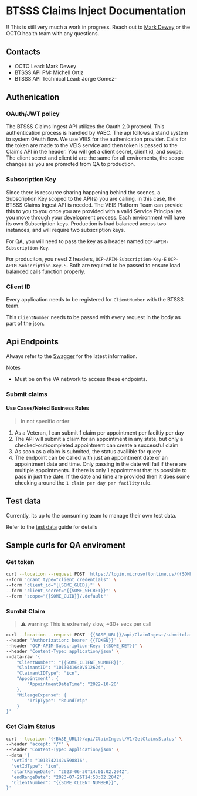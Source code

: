 # BTSSS Claims Inject Documentation

‼ This is still very much a work in progress. Reach out to [Mark Dewey](https://dsva.slack.com/team/U03Q3UP7RPS) or the OCTO health team with any questions. 

## Contacts

- OCTO Lead: Mark Dewey
- BTSSS API PM: Michell Ortiz
- BTSSS API Technical Lead: Jorge Gomez-

## Authenication

### OAuth/JWT policy

The BTSSS Claims Ingest API utilizes the Oauth 2.0 protocol. This authentication process is handled by VAEC. The api follows a stand system to system 0Auth flow. We use VEIS for the authenication provider. Calls for the token are made to the VEIS service and then token is passed to the Claims API in the header. You will get a client secret, client id, and scope. The client secret and client id are the same for all enviroments, the scope changes as you are promoted from QA to production.  

### Subscription Key

Since there is resource sharing happening behind the scenes, a Subscription Key scoped to the API(s) you are calling, in this case, the BTSSS Claims Ingest API is needed.  The VEIS Platform Team can provide this to you to you once you are provided with a valid Service Principal as you move through your development process.  Each environment will have its own Subscription keys.  Production is load balanced across two instances, and will require two subscription keys.

For QA, you will need to pass the key as a header named `OCP-APIM-Subscription-Key`. 

For produciton, you need 2 headers, `OCP-APIM-Subscription-Key-E` `OCP-APIM-Subscription-Key-S`.  Both are required to be passed to ensure load balanced calls function properly.

### Client ID

Every application needs to be registered for  `ClientNumber` with the BTSSS team. 

This `ClientNumber` needs to be passed with every request in the body as part of the json. 

## Api Endpoints 

Always refer to the [Swagger](https://claimingestsvc-ppd-btsss-east.nprod.vaec.va.gov/swagger/index.html) for the latest information. 

Notes
- Must be on the VA network to access these endpoints. 

### Submit claims 

#### Use Cases/Noted Business Rules

> In not specific order

1. As a Veteran, I can submit 1 claim per appointment per faciltiy per day
1. The API will submit a claim for an appointment in any state, but only a checked-out/completed appointment can create a successful claim
1. As soon as a claim is submited, the status availible for query
1. The endpoint can be called with just an appointment date or an appointment date and time. Only passing in the date will fail if there are multiple appointments. If there is only 1 appointment that its possible to pass in just the date. If the date and time are provided then it does some checking around the `1 claim per day per facility` rule. 

## Test data

Currently, its up to the consuming team to manage their own test data. 

Refer to the [test data](./test.data.md) guide for details

## Sample curls for QA enviroment 

### Get token

```bash
curl --location --request POST 'https://login.microsoftonline.us/{{SOME_GUID}}/oauth2/v2.0/token' \
--form 'grant_type="client_credentials"' \
--form 'client_id="{{SOME_GUID}}"' \
--form 'client_secret="{{SOME_SECRET}}"' \
--form 'scope="{{SOME_GUID}}/.default"'
```


### Sumbit Claim

> ⚠ warning: This is extremely slow, ~30+ secs per call
```bash
curl --location --request POST '{{BASE_URL}}/api/ClaimIngest/submitclaim' \
--header 'Authorization: bearer {{TOKEN}}' \
--header 'OCP-APIM-Subscription-Key: {{SOME_KEY}}' \
--header 'Content-Type: application/json' \
--data-raw '{
    "ClientNumber": "{{SOME_CLIENT_NUMBER}}",
    "ClaimantID": "1013041640V512624",
    "ClaimantIDType": "icn",
    "Appointment": {
        "AppointmentDateTime": "2022-10-20"
    },
    "MileageExpense": {
        "TripType": "RoundTrip"
    }
}'
```

### Get Claim Status

```bash
curl --location '{{BASE_URL}}/api/ClaimIngest/V1/GetClaimsStatus' \
--header 'accept: */*' \
--header 'Content-Type: application/json' \
--data '{
  "vetId": "1013742142V598816",
  "vetIdType": "icn",
  "startRangeDate": "2023-06-30T14:01:02.204Z",
  "endRangeDate": "2023-07-26T14:53:02.204Z",
  "ClientNumber": "{{SOME_CLIENT_NUMBER}}",
}'
```